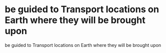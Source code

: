 # be guided to Transport locations on Earth where they will be brought upon

be guided to Transport locations on Earth where they will be brought upon